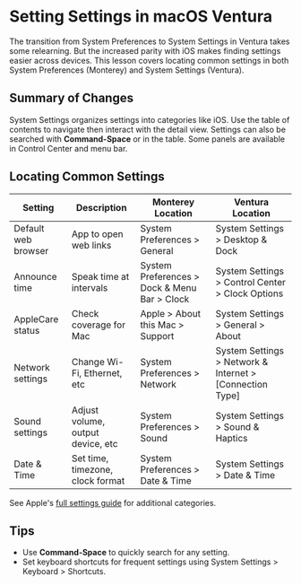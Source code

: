 # Setting Settings in macOS Ventura

The transition from System Preferences to System Settings in Ventura takes some relearning. But the increased parity with iOS makes finding settings easier across devices. This lesson covers locating common settings in both System Preferences (Monterey) and System Settings (Ventura).

## Summary of Changes

System Settings organizes settings into categories like iOS. Use the table of contents to navigate then interact with the detail view. Settings can also be searched with **Command-Space** or in the table. Some panels are available in Control Center and menu bar.  

## Locating Common Settings

| Setting             | Description                       | Monterey Location                            | Ventura Location                                         |
| ------------------- | --------------------------------- | -------------------------------------------- | -------------------------------------------------------- |
| Default web browser | App to open web links             | System Preferences > General                 | System Settings > Desktop & Dock                         |
| Announce time       | Speak time at intervals           | System Preferences > Dock & Menu Bar > Clock | System Settings > Control Center > Clock Options         |
| AppleCare status    | Check coverage for Mac            | Apple > About this Mac > Support             | System Settings > General > About                        |
| Network settings    | Change Wi-Fi, Ethernet, etc       | System Preferences > Network                 | System Settings > Network & Internet > [Connection Type] |
| Sound settings      | Adjust volume, output device, etc | System Preferences > Sound                   | System Settings > Sound & Haptics                        |
| Date & Time         | Set time, timezone, clock format  | System Preferences > Date & Time             | System Settings > Date & Time                            |

See Apple's [full settings guide](https://support.apple.com/en-gb/guide/system-settings/welcome/mac) for additional categories.

## Tips

- Use **Command-Space** to quickly search for any setting.
- Set keyboard shortcuts for frequent settings using System Settings > Keyboard > Shortcuts.
